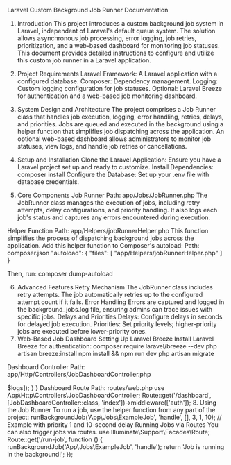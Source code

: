 Laravel Custom Background Job Runner Documentation

1. Introduction
   This project introduces a custom background job system in Laravel, independent of Laravel's default queue system. The solution allows asynchronous job processing, error logging, job retries, prioritization, and a web-based dashboard for monitoring job statuses. This document provides detailed instructions to configure and utilize this custom job runner in a Laravel application.

2. Project Requirements
   Laravel Framework: A Laravel application with a configured database.
   Composer: Dependency management.
   Logging: Custom logging configuration for job statuses.
   Optional: Laravel Breeze for authentication and a web-based job monitoring dashboard.

3. System Design and Architecture
   The project comprises a Job Runner class that handles job execution, logging, error handling, retries, delays, and priorities. Jobs are queued and executed in the background using a helper function that simplifies job dispatching across the application. An optional web-based dashboard allows administrators to monitor job statuses, view logs, and handle job retries or cancellations.

4. Setup and Installation
   Clone the Laravel Application: Ensure you have a Laravel project set up and ready to customize.
   Install Dependencies:
   composer install
   Configure the Database: Set up your .env file with database credentials.

5. Core Components
   Job Runner
   Path: app/Jobs/JobRunner.php
   The JobRunner class manages the execution of jobs, including retry attempts, delay configurations, and priority handling. It also logs each job's status and captures any errors encountered during execution.



Helper Function
Path: app/Helpers/jobRunnerHelper.php
This function simplifies the process of dispatching background jobs across the application.
Add this helper function to Composer's autoload:
Path: composer.json
"autoload": {
"files": [
"app/Helpers/jobRunnerHelper.php"
]
}

Then, run:
composer dump-autoload


6. Advanced Features
   Retry Mechanism
   The JobRunner class includes retry attempts. The job automatically retries up to the configured attempt count if it fails.
   Error Handling
   Errors are captured and logged in the background_jobs.log file, ensuring admins can trace issues with specific jobs.
   Delays and Priorities
   Delays: Configure delays in seconds for delayed job execution.
   Priorities: Set priority levels; higher-priority jobs are executed before lower-priority ones.
7. Web-Based Job Dashboard
   Setting Up Laravel Breeze
   Install Laravel Breeze for authentication:
   composer require laravel/breeze --dev
   php artisan breeze:install
   npm install && npm run dev
   php artisan migrate

Dashboard Controller
Path: app/Http/Controllers/JobDashboardController.php
<?php

namespace App\Http\Controllers;

use Illuminate\Http\Request;
use Illuminate\Support\Facades\Log;

class JobDashboardController extends Controller
{
    public function index()
    {
        $logs = file(storage_path('logs/background_jobs.log'));

        return view('dashboard', ['logs' => $logs]);
    }
}


Dashboard Route
Path: routes/web.php
use App\Http\Controllers\JobDashboardController;

Route::get('/dashboard', [JobDashboardController::class, 'index'])->middleware(['auth']);


8. Using the Job Runner
To run a job, use the helper function from any part of the project:
runBackgroundJob('App\Jobs\ExampleJob', 'handle', [], 3, 1, 10); // Example with priority 1 and 10-second delay



Running Jobs via Routes
You can also trigger jobs via routes.
use Illuminate\Support\Facades\Route;

Route::get('/run-job', function () {
    runBackgroundJob('App\Jobs\ExampleJob', 'handle');
    return 'Job is running in the background!';
});





